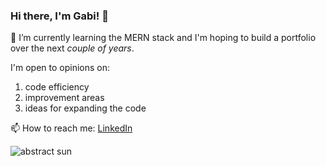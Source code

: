 ### Hi there, I'm Gabi! 👋

🌱 I’m currently learning the MERN stack and I'm hoping to build a portfolio over the next *couple of years*.

I'm open to opinions on:
1. code efficiency
1. improvement areas
1. ideas for expanding the code

📫 How to reach me: [LinkedIn](https://www.linkedin.com/in/gabriela-paxton-228513257/)


<picture>
 <img alt="abstract sun" src="https://cdn.pixabay.com/photo/2014/04/03/09/57/sun-309428_1280.png">
</picture>




<!--
**Gabika82/Gabika82** is a ✨ _special_ ✨ repository because its `README.md` (this file) appears on your GitHub profile.

Here are some ideas to get you started:

- 🔭 I’m currently working on ...
- 🌱 I’m currently learning ...
- 👯 I’m looking to collaborate on ...
- 🤔 I’m looking for help with ...
- 💬 Ask me about ...
- 📫 How to reach me: ...
- 😄 Pronouns: ...
- ⚡ Fun fact: ...
-->
